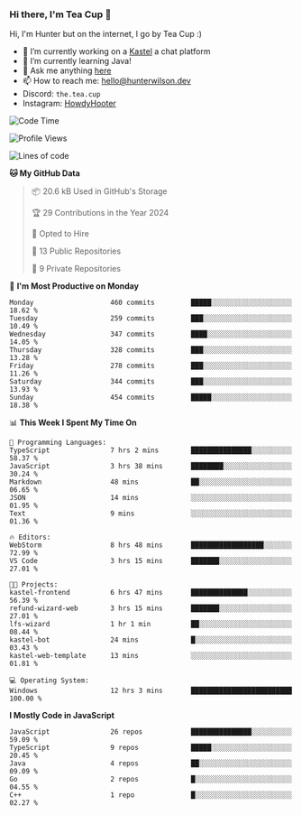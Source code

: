 ### Hi there, I'm Tea Cup 👋 

Hi, I'm Hunter but on the internet, I go by Tea Cup :)

- 🔭 I’m currently working on a [Kastel](https://github.com/KastelApp) a chat platform
- 🌱 I’m currently learning Java!
- 💬 Ask me anything [here](https://github.com/TheTeaCup/TheTeaCup/issues)
- 📫 How to reach me: [hello@hunterwilson.dev](mailto:hello@hunterwilson.dev)
- Discord: `the.tea.cup`
- Instagram: [HowdyHooter](https://instagram.com/HowdyHooter)

<!--START_SECTION:waka-->
![Code Time](http://img.shields.io/badge/Code%20Time-441%20hrs%2054%20mins-blue)

![Profile Views](http://img.shields.io/badge/Profile%20Views-1-blue)

![Lines of code](https://img.shields.io/badge/From%20Hello%20World%20I%27ve%20Written-870.9%20thousand%20lines%20of%20code-blue)

**🐱 My GitHub Data** 

> 📦 20.6 kB Used in GitHub's Storage 
 > 
> 🏆 29 Contributions in the Year 2024
 > 
> 💼 Opted to Hire
 > 
> 📜 13 Public Repositories 
 > 
> 🔑 9 Private Repositories 
 > 
📅 **I'm Most Productive on Monday** 

```text
Monday                   460 commits         █████░░░░░░░░░░░░░░░░░░░░   18.62 % 
Tuesday                  259 commits         ███░░░░░░░░░░░░░░░░░░░░░░   10.49 % 
Wednesday                347 commits         ████░░░░░░░░░░░░░░░░░░░░░   14.05 % 
Thursday                 328 commits         ███░░░░░░░░░░░░░░░░░░░░░░   13.28 % 
Friday                   278 commits         ███░░░░░░░░░░░░░░░░░░░░░░   11.26 % 
Saturday                 344 commits         ███░░░░░░░░░░░░░░░░░░░░░░   13.93 % 
Sunday                   454 commits         █████░░░░░░░░░░░░░░░░░░░░   18.38 % 
```


📊 **This Week I Spent My Time On** 

```text
💬 Programming Languages: 
TypeScript               7 hrs 2 mins        ███████████████░░░░░░░░░░   58.37 % 
JavaScript               3 hrs 38 mins       ████████░░░░░░░░░░░░░░░░░   30.24 % 
Markdown                 48 mins             ██░░░░░░░░░░░░░░░░░░░░░░░   06.65 % 
JSON                     14 mins             ░░░░░░░░░░░░░░░░░░░░░░░░░   01.95 % 
Text                     9 mins              ░░░░░░░░░░░░░░░░░░░░░░░░░   01.36 % 

🔥 Editors: 
WebStorm                 8 hrs 48 mins       ██████████████████░░░░░░░   72.99 % 
VS Code                  3 hrs 15 mins       ███████░░░░░░░░░░░░░░░░░░   27.01 % 

🐱‍💻 Projects: 
kastel-frontend          6 hrs 47 mins       ██████████████░░░░░░░░░░░   56.39 % 
refund-wizard-web        3 hrs 15 mins       ███████░░░░░░░░░░░░░░░░░░   27.01 % 
lfs-wizard               1 hr 1 min          ██░░░░░░░░░░░░░░░░░░░░░░░   08.44 % 
kastel-bot               24 mins             █░░░░░░░░░░░░░░░░░░░░░░░░   03.43 % 
kastel-web-template      13 mins             ░░░░░░░░░░░░░░░░░░░░░░░░░   01.81 % 

💻 Operating System: 
Windows                  12 hrs 3 mins       █████████████████████████   100.00 % 
```

**I Mostly Code in JavaScript** 

```text
JavaScript               26 repos            ███████████████░░░░░░░░░░   59.09 % 
TypeScript               9 repos             █████░░░░░░░░░░░░░░░░░░░░   20.45 % 
Java                     4 repos             ██░░░░░░░░░░░░░░░░░░░░░░░   09.09 % 
Go                       2 repos             █░░░░░░░░░░░░░░░░░░░░░░░░   04.55 % 
C++                      1 repo              █░░░░░░░░░░░░░░░░░░░░░░░░   02.27 % 
```




<!--END_SECTION:waka-->
